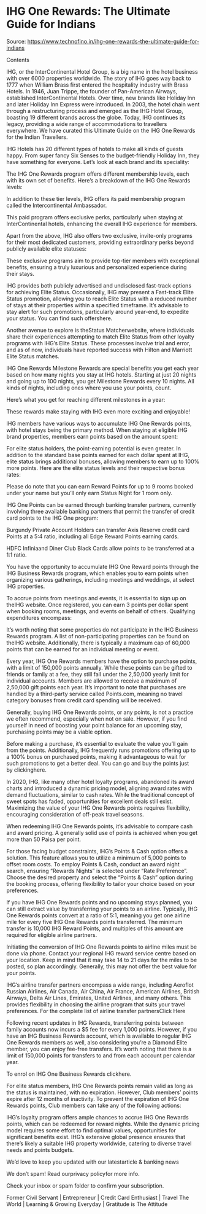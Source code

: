 # IHG One Rewards: The Ultimate Guide for Indians

Source: https://www.technofino.in/ihg-one-rewards-the-ultimate-guide-for-indians

Contents

IHG, or the InterContinental Hotel Group, is a big name in the hotel business with over 6000 properties worldwide. The story of IHG goes way back to 1777 when William Brass first entered the hospitality industry with Brass Hotels. In 1946, Juan Trippe, the founder of Pan-American Airways, established InterContinental Hotels. Over time, new brands like Holiday Inn and later Holiday Inn Express were introduced. In 2003, the hotel chain went through a restructuring process and emerged as the IHG Hotel Group, boasting 19 different brands across the globe. Today, IHG continues its legacy, providing a wide range of accommodations to travellers everywhere. We have curated this Ultimate Guide on the IHG One Rewards for the Indian Travellers.

IHG Hotels has 20 different types of hotels to make all kinds of guests happy. From super fancy Six Senses to the budget-friendly Holiday Inn, they have something for everyone. Let’s look at each brand and its speciality:

The IHG One Rewards program offers different membership levels, each with its own set of benefits. Here’s a breakdown of the IHG One Rewards levels:

In addition to these tier levels, IHG offers its paid membership program called the Intercontinental Ambassador.

This paid program offers exclusive perks, particularly when staying at InterContinental hotels, enhancing the overall IHG experience for members.

Apart from the above, IHG also offers two exclusive, invite-only programs for their most dedicated customers, providing extraordinary perks beyond publicly available elite statuses:

These exclusive programs aim to provide top-tier members with exceptional benefits, ensuring a truly luxurious and personalized experience during their stays.

IHG provides both publicly advertised and undisclosed fast-track options for achieving Elite Status. Occasionally, IHG may present a Fast-track Elite Status promotion, allowing you to reach Elite Status with a reduced number of stays at their properties within a specified timeframe. It’s advisable to stay alert for such promotions, particularly around year-end, to expedite your status. You can find such offershere.

Another avenue to explore is theStatus Matcherwebsite, where individuals share their experiences attempting to match Elite Status from other loyalty programs with IHG’s Elite Status. These processes involve trial and error, and as of now, individuals have reported success with Hilton and Marriott Elite Status matches.

IHG One Rewards Milestone Rewards are special benefits you get each year based on how many nights you stay at IHG hotels. Starting at just 20 nights and going up to 100 nights, you get Milestone Rewards every 10 nights. All kinds of nights, including ones where you use your points, count.

Here’s what you get for reaching different milestones in a year:

These rewards make staying with IHG even more exciting and enjoyable!

IHG members have various ways to accumulate IHG One Rewards points, with hotel stays being the primary method. When staying at eligible IHG brand properties, members earn points based on the amount spent:

For elite status holders, the point-earning potential is even greater. In addition to the standard base points earned for each dollar spent at IHG, elite status brings additional bonuses, allowing members to earn up to 100% more points. Here are the elite status levels and their respective bonus rates:

Please do note that you can earn Reward Points for up to 9 rooms booked under your name but you’ll only earn Status Night for 1 room only.

IHG One Points can be earned through banking transfer partners, currently involving three available banking partners that permit the transfer of credit card points to the IHG One program:

Burgundy Private Account Holders can transfer Axis Reserve credit card Points at a 5:4 ratio, including all Edge Reward Points earning cards.

HDFC Infiniaand Diner Club Black Cards allow points to be transferred at a 1:1 ratio.

You have the opportunity to accumulate IHG One Reward points through the IHG Business Rewards program, which enables you to earn points when organizing various gatherings, including meetings and weddings, at select IHG properties.

To accrue points from meetings and events, it is essential to sign up on theIHG website. Once registered, you can earn 3 points per dollar spent when booking rooms, meetings, and events on behalf of others. Qualifying expenditures encompass:

It’s worth noting that some properties do not participate in the IHG Business Rewards program. A list of non-participating properties can be found on theIHG website. Additionally, there is typically a maximum cap of 60,000 points that can be earned for an individual meeting or event.

Every year, IHG One Rewards members have the option to purchase points, with a limit of 150,000 points annually. While these points can be gifted to friends or family at a fee, they still fall under the 2,50,000 yearly limit for individual accounts. Members are allowed to receive a maximum of 2,50,000 gift points each year. It’s important to note that purchases are handled by a third-party service called Points.com, meaning no travel category bonuses from credit card spending will be received.

Generally, buying IHG One Rewards points, or any points, is not a practice we often recommend, especially when not on sale. However, if you find yourself in need of boosting your point balance for an upcoming stay, purchasing points may be a viable option.

Before making a purchase, it’s essential to evaluate the value you’ll gain from the points. Additionally, IHG frequently runs promotions offering up to a 100% bonus on purchased points, making it advantageous to wait for such promotions to get a better deal. You can go and buy the points just by clickinghere.

In 2020, IHG, like many other hotel loyalty programs, abandoned its award charts and introduced a dynamic pricing model, aligning award rates with demand fluctuations, similar to cash rates. While the traditional concept of sweet spots has faded, opportunities for excellent deals still exist. Maximizing the value of your IHG One Rewards points requires flexibility, encouraging consideration of off-peak travel seasons.

When redeeming IHG One Rewards points, it’s advisable to compare cash and award pricing. A generally solid use of points is achieved when you get more than 50 Paisa per point.

For those facing budget constraints, IHG’s Points & Cash option offers a solution. This feature allows you to utilize a minimum of 5,000 points to offset room costs. To employ Points & Cash, conduct an award night search, ensuring “Rewards Nights” is selected under “Rate Preference”. Choose the desired property and select the “Points & Cash” option during the booking process, offering flexibility to tailor your choice based on your preferences.

If you have IHG One Rewards points and no upcoming stays planned, you can still extract value by transferring your points to an airline. Typically, IHG One Rewards points convert at a ratio of 5:1, meaning you get one airline mile for every five IHG One Rewards points transferred. The minimum transfer is 10,000 IHG Reward Points, and multiples of this amount are required for eligible airline partners.

Initiating the conversion of IHG One Rewards points to airline miles must be done via phone. Contact your regional IHG reward service centre based on your location. Keep in mind that it may take 14 to 21 days for the miles to be posted, so plan accordingly. Generally, this may not offer the best value for your points.

IHG’s airline transfer partners encompass a wide range, including Aeroflot Russian Airlines, Air Canada, Air China, Air France, American Airlines, British Airways, Delta Air Lines, Emirates, United Airlines, and many others. This provides flexibility in choosing the airline program that suits your travel preferences. For the complete list of airline transfer partnersClick Here

Following recent updates in IHG Rewards, transferring points between family accounts now incurs a $5 fee for every 1,000 points. However, if you have an IHG Business Rewards account, which is available to regular IHG One Rewards members as well, also considering you’re a Diamond Elite member, you can enjoy fee-free transfers. It’s worth noting that there is a limit of 150,000 points for transfers to and from each account per calendar year.

To enrol on IHG One Business Rewards clickhere.

For elite status members, IHG One Rewards points remain valid as long as the status is maintained, with no expiration. However, Club members’ points expire after 12 months of inactivity. To prevent the expiration of IHG One Rewards points, Club members can take any of the following actions:

IHG’s loyalty program offers ample chances to accrue IHG One Rewards points, which can be redeemed for reward nights. While the dynamic pricing model requires some effort to find optimal values, opportunities for significant benefits exist. IHG’s extensive global presence ensures that there’s likely a suitable IHG property worldwide, catering to diverse travel needs and points budgets.

We’d love to keep you updated with our latestarticle & banking news

We don’t spam! Read ourprivacy policyfor more info.

Check your inbox or spam folder to confirm your subscription.

Former Civil Servant | Entrepreneur | Credit Card Enthusiast | Travel The World | Learning & Growing Everyday | Gratitude is The Attitude